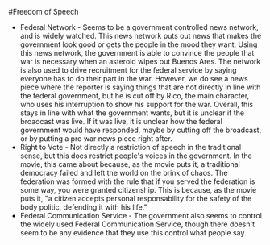 
#Freedom of Speech
* Federal Network - Seems to be a government controlled news network, and is widely watched. This news network puts out 
news that makes the government look good or gets the people in the mood they want. Using this news network, 
the government is able to convince the people that war is necessary when an asteroid wipes out Buenos Ares. The 
network is also used to drive recruitment for the federal service by saying everyone has to do their part in the war. However, 
we do see a news piece where the reporter is saying things that are not directly in line with the federal government, 
but he is cut off by Rico, the main character, who uses his interruption to show his support for the war. 
Overall, this stays in line with what the government wants, but it is unclear if the broadcast was live. 
If it was live, it is unclear how the federal government would have responded, maybe by cutting off the broadcast, or by 
putting a pro war news piece right after.
* Right to Vote - Not directly a restriction of speech in the traditional sense, but this does restrict people's voices 
in the government. In the movie, this came about because, as the movie puts it, a traditional democracy failed and left 
the world on the brink of chaos. The federation was formed with the rule that if you served the federation is some way, 
you were granted citizenship. This is because, as the movie puts it, "a citizen accepts personal responsability for the 
safety of the body politic, defending it with his life."
* Federal Communication Service - The government also seems to control the widely used Federal Communication Service, 
though there doesn't seem to be any evidence that they use this control what people say.